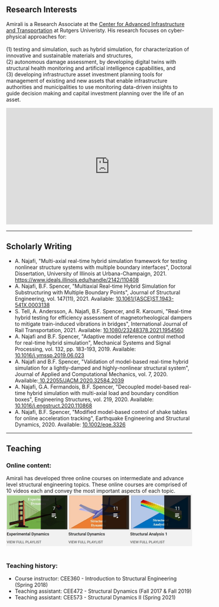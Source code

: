 ## Research Interests

Amirali is a Research Associate at the <a href="https://cait.rutgers.edu/"> Center for Advanced Infrastructure and Transportation</a> at Rutgers Univeristy. His research focuses on cyber-physical approaches for: <br><br>
(1) testing and simulation, such as hybrid simulation, for characterization of innovative and sustainable materials and structures, <br>
(2) autonomous damage assessment, by developing digital twins with structural health monitoring and artificial intelligence capabilities, and <br>
(3) developing infrastructure asset investment planning tools for management of existing and new assets that enable infrastructure authorities and municipalities to use monitoring data-driven insights to guide decision making and capital investment planning over the life of an asset. 


<div class="row video">
   <iframe id="video" width="560" height="315" src="https://github.com/amirali223/amirali223.github.io/blob/master/Media1%20(1).mp4" frameborder="0" allow="autoplay; encrypted-media"
       allowfullscreen></iframe>
</div>

---

## Scholarly Writing
- A. Najafi, "Multi-axial real-time hybrid simulation framework for testing nonlinear structure systems with multiple boundary interfaces", Doctoral Dissertation, University of Illinois at Urbana-Champaign, 2021. <a href="http://hdl.handle.net/2142/110408"> https://www.ideals.illinois.edu/handle/2142/110408</a>
- A. Najafi, B.F. Spencer, "Multiaxial Real-time Hybrid Simulation for Substructuring with Multiple Boundary Points", Journal of Structural Engineering, vol. 147(11), 2021. Available: <a href="https://ascelibrary.org/doi/full/10.1061/%28ASCE%29ST.1943-541X.0003138"> 10.1061/(ASCE)ST.1943-541X.0003138</a>
- S. Tell, A. Andersson, A. Najafi, B.F. Spencer, and R. Karoumi, "Real-time hybrid testing for efficiency assessment of magnetorheological dampers to mitigate train-induced vibrations in bridges", International Journal of Rail Transportation, 2021. Available: <a href="https://www.tandfonline.com/doi/citedby/10.1080/23248378.2021.1954560?scroll=top&needAccess=true"> 10.1080/23248378.2021.1954560</a>
- A. Najafi and B.F. Spencer, "Adaptive model reference control method for real-time hybrid simulation", Mechanical Systems and Signal Processing, vol. 132, pp. 183-193, 2019. Available: <a href="https://www.sciencedirect.com/science/article/pii/S0888327019304066"> 10.1016/j.ymssp.2019.06.023</a> 
- A. Najafi and B.F. Spencer, "Validation of model-based real-time hybrid simulation for a lightly-damped and highly-nonlinear structural system", Journal of Applied and Computational Mechanics, vol. 7, 2020. Available:<a href="http://jacm.scu.ac.ir/article_15427_0.html"> 10.22055/JACM.2020.32584.2039</a> 
- A. Najafi, G.A. Fermandois, B.F. Spencer, "Decoupled model-based real-time hybrid simulation with multi-axial load and boundary condition boxes", Engineering Structures, vol. 219, 2020. Available:<a href="https://www.sciencedirect.com/science/article/pii/S0141029619344219"> 10.1016/j.engstruct.2020.110868</a> 
- A. Najafi, B.F. Spencer, "Modified model-based control of shake tables for online acceleration tracking", Earthquake Engineering and Structural Dynamics, 2020. Available: <a href="https://onlinelibrary.wiley.com/doi/full/10.1002/eqe.3326"> 10.1002/eqe.3326</a> 





---
## Teaching
### Online content: <br>
Amirali has developed three online courses on intermediate and advance level structural engineering topics. These online courses are comprised of 10 videos each and convey the most important aspects of each topic. 
<br>
[![Youtube Videos](teaching.jpg "Title")](https://www.youtube.com/user/amirali23/playlists?view_as=subscriber)
<br><br>
### Teaching history:
- Course instructor: CEE360 - Introduction to Structural Engineering (Spring 2018)
- Teaching assistant: CEE472 - Structural Dynamics (Fall 2017 & Fall 2019)
- Teaching assistant: CEE573 - Structural Dynamics II (Spring 2021)
<br><br>


